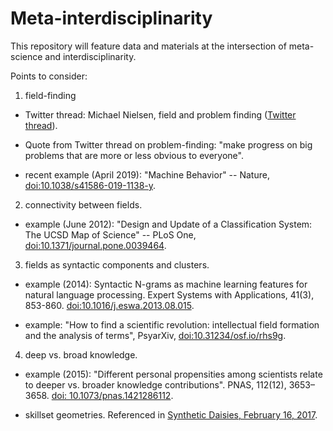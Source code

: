 # Meta-interdisciplinarity

This repository will feature data and materials at the intersection of meta-science and interdisciplinarity.  

Points to consider:

1) field-finding 

* Twitter thread: Michael Nielsen, field and problem finding ([Twitter thread](https://twitter.com/michael_nielsen/status/1020717496301772802)).

* Quote from Twitter thread on problem-finding: "make progress on big problems that are more or less obvious to everyone".

* recent example (April 2019): "Machine Behavior" -- Nature, [doi:10.1038/s41586-019-1138-y](https://www.nature.com/articles/s41586-019-1138-y).

2) connectivity between fields.

* example (June 2012): "Design and Update of a Classification System: The UCSD Map of Science" -- PLoS One, [doi:10.1371/journal.pone.0039464](https://journals.plos.org/plosone/article?id=10.1371/journal.pone.0039464).

3) fields as syntactic components and clusters.

* example (2014): Syntactic N-grams as machine learning features for natural language processing. Expert Systems with Applications, 41(3), 853-860. [doi:10.1016/j.eswa.2013.08.015](https://www.sciencedirect.com/science/article/pii/S0957417413006271).

* example: "How to find a scientific revolution: intellectual field formation and the analysis of terms", PsyarXiv, [doi:10.31234/osf.io/rhs9g](https://psyarxiv.com/rhs9g/).

4) deep vs. broad knowledge.

* example (2015): "Different personal propensities among scientists relate to deeper vs. broader knowledge contributions". PNAS, 112(12), 3653–3658. [doi: 10.1073/pnas.1421286112](https://www.ncbi.nlm.nih.gov/pmc/articles/PMC4378433/).

* skillset geometries. Referenced in [Synthetic Daisies, February 16, 2017](https://syntheticdaisies.blogspot.com/2017/02/a-peripheral-darwin-day-post-but.html).






